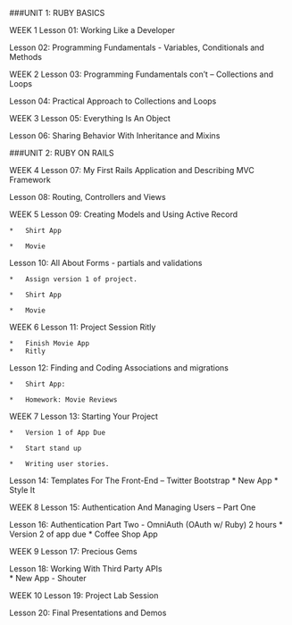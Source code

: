 ###UNIT 1: RUBY BASICSWEEK 1Lesson 01: Working Like a Developer	Lesson 02: Programming Fundamentals - Variables, Conditionals and Methods

WEEK 2
Lesson 03: Programming Fundamentals con’t – Collections and Loops

Lesson 04: Practical Approach to Collections and Loops

WEEK 3
Lesson 05: Everything Is An Object	Lesson 06: Sharing Behavior With Inheritance and Mixins###UNIT 2: RUBY ON RAILSWEEK 4Lesson 07: My First Rails Application and Describing MVC FrameworkLesson 08: Routing, Controllers and Views	WEEK 5Lesson 09: Creating Models and Using Active Record
	*	Shirt App
	*	Movie
	Lesson 10: All About Forms - partials	and validations
	
	*	Assign version 1 of project.
		*	Shirt App
	*	Movie

WEEK 6Lesson 11: Project Session Ritly

	*	Finish Movie App
	*	RitlyLesson 12: Finding and Coding Associations and migrations 

	*	Shirt App:

	*	Homework: Movie Reviews	
WEEK 7Lesson 13: Starting Your Project
	*	Version 1 of App Due

	*	Start stand up

	*	Writing user stories.Lesson 14: Templates For The Front-End – Twitter Bootstrap
	*	New App
	*	Style It


WEEK 8Lesson 15: Authentication And Managing Users – Part One
Lesson 16: Authentication Part Two - OmniAuth (OAuth w/ Ruby) 2 hours
	*	Version 2 of app due	*	Coffee Shop App
	WEEK 9Lesson 17: Precious GemsLesson 18: Working With Third Party APIs	
	*	New App - ShouterWEEK 10Lesson 19: Project Lab Session	Lesson 20: Final Presentations and Demos	